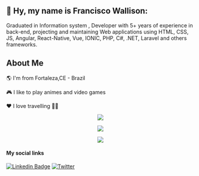 ## 👋  Hy, my name is Francisco Wallison:  

Graduated in Information system
, Developer with 5+ years of experience in back-end, projecting and maintaining Web applications using HTML, CSS, JS, Angular, React-Native, Vue, IONIC, PHP, C#, .NET, Laravel and others frameworks.

## About Me

🌎 I'm from Fortaleza,CE - Brazil

🎮 I like to play animes and video games

❤️ I love travelling 🛫🛬

<p align="center">
    <img src="https://github-readme-streak-stats.herokuapp.com/?user=FranciscoWallison&theme=midnight-purple&count_private=true&show_icons=true&title_color=6e40c9&icon_color=6e40c9&line_height=20"/>
  <br/>
</p>

</p>
<p align="center">
    <img src="https://github-readme-stats.vercel.app/api/top-langs/?username=FranciscoWallison&theme=highcontrast&layout=compact&show_icons=true&title_color=6e40c9&icon_color=6e40c9"/>
</p>

<p align="center">
    <img src="https://github-readme-stats.vercel.app/api?username=FranciscoWallison&theme=highcontrast&count_private=true&show_icons=true&title_color=6e40c9&icon_color=6e40c9&line_height=20"/>


#### My social links
[![Linkedin Badge](https://img.shields.io/badge/-LinkedIn-blue?style=flat-square&logo=Linkedin&logoColor=white&link=https://www.linkedin.com/in/wallison-francisco/)](https://www.linkedin.com/in/wallison-francisco/)  <a href="https://twitter.com/chicowall"><img src="https://img.shields.io/twitter/follow/chicowall?label=Twitter&style=social" alt="Twitter"></a>

